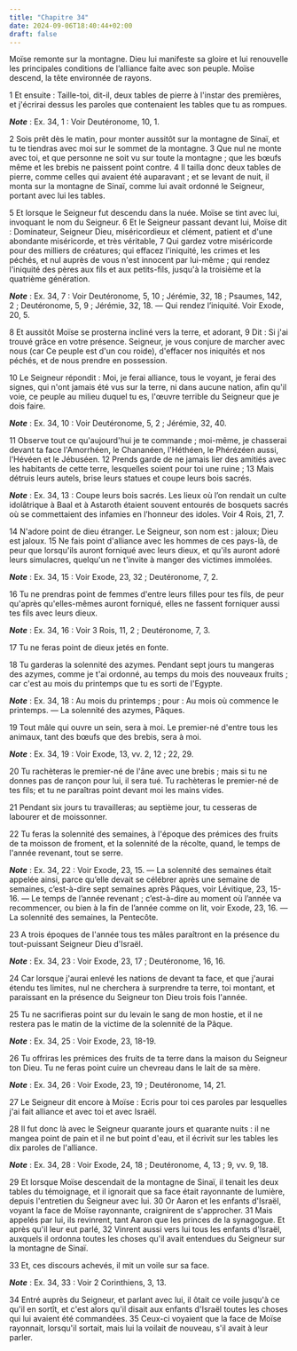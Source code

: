 ```yaml
---
title: "Chapitre 34"
date: 2024-09-06T18:40:44+02:00
draft: false
---
```



Moïse remonte sur la montagne.
Dieu lui manifeste sa gloire et lui renouvelle les principales conditions de l’alliance faite avec son peuple.
Moïse descend, la tête environnée de rayons.


1 Et ensuite : Taille-toi, dit-il, deux tables de pierre à l'instar des premières, et j'écrirai dessus les paroles que contenaient les tables que tu as rompues.

***Note*** :  Ex. 34, 1 : Voir Deutéronome, 10, 1.

2 Sois prêt dès le matin, pour monter aussitôt sur la montagne de Sinaï, et tu te tiendras avec moi sur le sommet de la montagne. 3 Que nul ne monte avec toi, et que personne ne soit vu sur toute la montagne ; que les bœufs même et les brebis ne paissent point contre. 4 Il tailla donc deux tables de pierre, comme celles qui avaient été auparavant ; et se levant de nuit, il monta sur la montagne de Sinaï, comme lui avait ordonné le Seigneur, portant avec lui les tables.


5 Et lorsque le Seigneur fut descendu dans la nuée. Moïse se tint avec lui, invoquant le nom du Seigneur. 6 Et le Seigneur passant devant lui, Moïse dit : Dominateur, Seigneur Dieu, miséricordieux et clément, patient et d'une abondante miséricorde, et très véritable, 7 Qui gardez votre miséricorde pour des milliers de créatures; qui effacez l'iniquité, les crimes et les péchés, et nul auprès de vous n'est innocent par lui-même ; qui rendez l'iniquité des pères aux fils et aux petits-fils, jusqu'à la troisième et la quatrième génération.

***Note*** :  Ex. 34, 7 : Voir Deutéronome, 5, 10 ; Jérémie, 32, 18 ; Psaumes, 142, 2 ; Deutéronome, 5, 9 ; Jérémie, 32, 18. ― Qui rendez l’iniquité. Voir Exode, 20, 5.

8 Et aussitôt Moïse se prosterna incliné vers la terre, et adorant, 9 Dit : Si j'ai trouvé grâce en votre présence. Seigneur, je vous conjure de marcher avec nous (car Ce peuple est d'un cou roide), d'effacer nos iniquités et nos péchés, et de nous prendre en possession.


10 Le Seigneur répondit : Moi, je ferai alliance, tous le voyant, je ferai des signes, qui n'ont jamais été vus sur la terre, ni dans aucune nation, afin qu'il voie, ce peuple au milieu duquel tu es, l'œuvre terrible du Seigneur que je dois faire.

***Note*** :  Ex. 34, 10 : Voir Deutéronome, 5, 2 ; Jérémie, 32, 40.


11 Observe tout ce qu'aujourd'hui je te commande ; moi-même, je chasserai devant ta face l'Amorrhéen, le Chananéen, l'Héthéen, le Phérézéen aussi, l'Hévéen et le Jébuséen. 12 Prends garde de ne jamais lier des amitiés avec les habitants de cette terre, lesquelles soient pour toi une ruine ; 13 Mais détruis leurs autels, brise leurs statues et coupe leurs bois sacrés.

***Note*** :  Ex. 34, 13 : Coupe leurs bois sacrés. Les lieux où l’on rendait un culte idolâtrique à Baal et à Astaroth étaient souvent entourés de bosquets sacrés où se commettaient des infamies en l’honneur des idoles. Voir 4 Rois, 21, 7.

14 N'adore point de dieu étranger. Le Seigneur, son nom est : jaloux; Dieu est jaloux. 15 Ne fais point d'alliance avec les hommes de ces pays-là, de peur que lorsqu'ils auront forniqué avec leurs dieux, et qu'ils auront adoré leurs simulacres, quelqu'un ne t'invite à manger des victimes immolées.

***Note*** :  Ex. 34, 15 : Voir Exode, 23, 32 ; Deutéronome, 7, 2.

16 Tu ne prendras point de femmes d'entre leurs filles pour tes fils, de peur qu'après qu'elles-mêmes auront forniqué, elles ne fassent forniquer aussi tes fils avec leurs dieux.

***Note*** :  Ex. 34, 16 : Voir 3 Rois, 11, 2 ; Deutéronome, 7, 3.


17 Tu ne feras point de dieux jetés en fonte.


18 Tu garderas la solennité des azymes. Pendant sept jours tu mangeras des azymes, comme je t'ai ordonné, au temps du mois des nouveaux fruits ; car c'est au mois du printemps que tu es sorti de l'Egypte.

***Note*** :  Ex. 34, 18 : Au mois du printemps ; pour : Au mois où commence le printemps. ― La solennité des azymes, Pâques.


19 Tout mâle qui ouvre un sein, sera à moi. Le premier-né d'entre tous les animaux, tant des bœufs que des brebis, sera à moi.

***Note*** :  Ex. 34, 19 : Voir Exode, 13, vv. 2, 12 ; 22, 29.

20 Tu rachèteras le premier-né de l'âne avec une brebis ; mais si tu ne donnes pas de rançon pour lui, il sera tué. Tu rachèteras le premier-né de tes fils; et tu ne paraîtras point devant moi les mains vides.


21 Pendant six jours tu travailleras; au septième jour, tu cesseras de labourer et de moissonner.


22 Tu feras la solennité des semaines, à l'époque des prémices des fruits de ta moisson de froment, et la solennité de la récolte, quand, le temps de l'année revenant, tout se serre.

***Note*** :  Ex. 34, 22 : Voir Exode, 23, 15. ― La solennité des semaines était appelée ainsi, parce qu’elle devait se célébrer après une semaine de semaines, c’est-à-dire sept semaines après Pâques, voir Lévitique, 23, 15-16. ― Le temps de l’année revenant ; c’est-à-dire au moment où l’année va recommencer, ou bien à la fin de l’année comme on lit, voir Exode, 23, 16. ― La solennité des semaines, la Pentecôte.


23 A trois époques de l'année tous tes mâles paraîtront en la présence du tout-puissant Seigneur Dieu d'Israël.

***Note*** :  Ex. 34, 23 : Voir Exode, 23, 17 ; Deutéronome, 16, 16.

24 Car lorsque j'aurai enlevé les nations de devant ta face, et que j'aurai étendu tes limites, nul ne cherchera à surprendre ta terre, toi montant, et paraissant en la présence du Seigneur ton Dieu trois fois l'année.


25 Tu ne sacrifieras point sur du levain le sang de mon hostie, et il ne restera pas le matin de la victime de la solennité de la Pâque.

***Note*** :  Ex. 34, 25 : Voir Exode, 23, 18-19.


26 Tu offriras les prémices des fruits de ta terre dans la maison du Seigneur ton Dieu. Tu ne feras point cuire un chevreau dans le lait de sa mère.

***Note*** :  Ex. 34, 26 : Voir Exode, 23, 19 ; Deutéronome, 14, 21.


27 Le Seigneur dit encore à Moïse : Ecris pour toi ces paroles par lesquelles j'ai fait alliance et avec toi et avec Israël.


28 Il fut donc là avec le Seigneur quarante jours et quarante nuits : il ne mangea point de pain et il ne but point d'eau, et il écrivit sur les tables les dix paroles de l'alliance.

***Note*** :  Ex. 34, 28 : Voir Exode, 24, 18 ; Deutéronome, 4, 13 ; 9, vv. 9, 18.


29 Et lorsque Moïse descendait de la montagne de Sinaï, il tenait les deux tables du témoignage, et il ignorait que sa face était rayonnante de lumière, depuis l'entretien du Seigneur avec lui. 30 Or Aaron et les enfants d'Israël, voyant la face de Moïse rayonnante, craignirent de s'approcher. 31 Mais appelés par lui, ils revinrent, tant Aaron que les princes de la synagogue. Et après qu'il leur eut parlé, 32 Vinrent aussi vers lui tous les enfants d'Israël, auxquels il ordonna toutes les choses qu'il avait entendues du Seigneur sur la montagne de Sinaï.


33 Et, ces discours achevés, il mit un voile sur sa face.

***Note*** :  Ex. 34, 33 : Voir 2 Corinthiens, 3, 13.

34 Entré auprès du Seigneur, et parlant avec lui, il ôtait ce voile jusqu'à ce qu'il en sortît, et c'est alors qu'il disait aux enfants d'Israël toutes les choses qui lui avaient été commandées. 35 Ceux-ci voyaient que la face de Moïse rayonnait, lorsqu'il sortait, mais lui la voilait de nouveau, s'il avait à leur parler.


